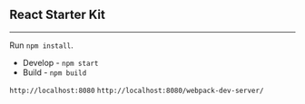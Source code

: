 ## React Starter Kit
----

Run `npm install`.

* Develop - `npm start`
* Build - `npm build`

`http://localhost:8080`
`http://localhost:8080/webpack-dev-server/`
